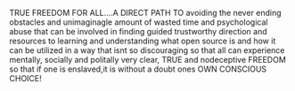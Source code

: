 TRUE FREEDOM FOR ALL....A DIRECT PATH TO avoiding the never ending obstacles and unimaginagle amount of wasted time and psychological abuse that can be involved in finding guided trustworthy direction and resources to learning and understanding what open source is and how it can be utilized in a way that isnt so discouraging so that all can experience mentally, socially and politally very clear, TRUE and nodeceptive FREEDOM so that if one is enslaved,it is without a doubt ones OWN CONSCIOUS CHOICE! 
